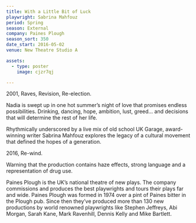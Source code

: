```yaml
---
title: With a Little Bit of Luck
playwright: Sabrina Mahfouz
period: Spring
season: External
company: Paines Plough
season_sort: 350
date_start: 2016-05-02
venue: New Theatre Studio A

assets:
  - type: poster
    image: cjzr7qj

---
```


2001, Raves, Revision, Re-election.

Nadia is swept up in one hot summer’s night of love that promises endless possibilities. Drinking, dancing, hope, ambition, lust, greed… and decisions that will determine the rest of her life.

Rhythmically underscored by a live mix of old school UK Garage, award-winning writer Sabrina Mahfouz explores the legacy of a cultural movement that defined the hopes of a generation.

2016, Re-wind.

Warning that the production contains haze effects, strong language and a representation of drug use.

Paines Plough is the UK’s national theatre of new plays. The company commissions and produces the best playwrights and tours their plays far and wide. Paines Plough was formed in 1974 over a pint of Paines bitter in the Plough pub. Since then they’ve produced more than 130 new productions by world renowned playwrights like Stephen Jeffreys, Abi Morgan, Sarah Kane, Mark Ravenhill, Dennis Kelly and Mike Bartlett.

